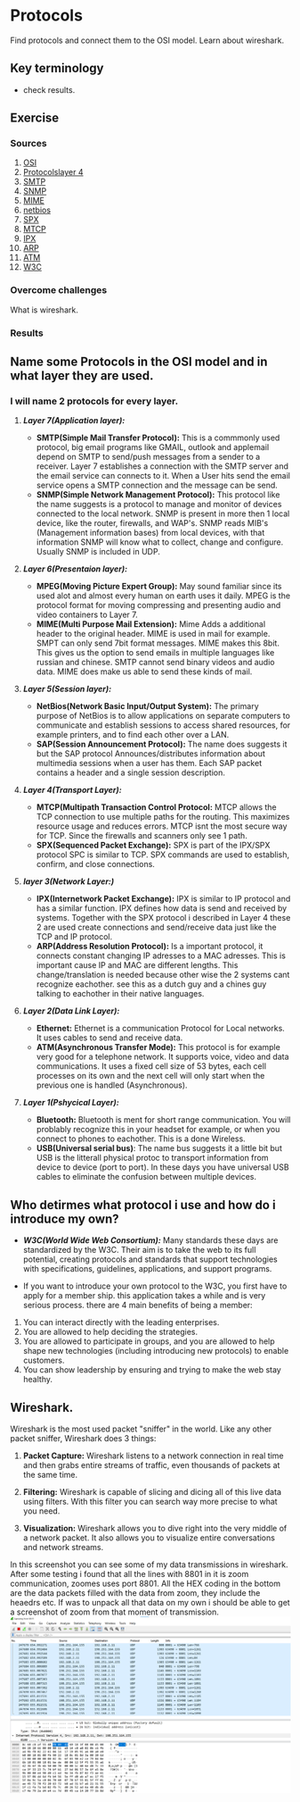# Protocols
Find protocols and connect them to the OSI model. Learn about wireshark.

## Key terminology
- check results.




## Exercise
### Sources
1. [OSI](https://www.guru99.com/layers-of-osi-model.html#:~:text=OSI%20uses%20the%20network%20layer,uses%20only%20the%20Internet%20layer.&text=TCP%2FIP%20uses%20only%20one%20layer%20(link).)
2. [Protocolslayer 4](https://www.google.com/search?q=OSI+layer+4+what+protocols+are+used&rlz=1C1VDKB_nlNL998NL998&oq=OSI+layer+4+what+protocols+are+used&aqs=chrome..69i57j33i160j33i22i29i30.7927j0j7&sourceid=chrome&ie=UTF-8)
3. [SMTP](https://postmarkapp.com/guides/everything-you-need-to-know-about-smtp)
4. [SNMP](https://www.thousandeyes.com/learning/techtorials/snmp-simple-network-management-protocol#:~:text=The%20SNMP%20protocol%20is%20embedded,vendor%20LAN%20or%20WAN%20environments.)
5. [MIME](https://www.geeksforgeeks.org/multipurpose-internet-mail-extension-mime-protocol/)
6. [netbios](https://www.ncsc.gov.ie/emailsfrom/DDoS/NetBIOS/#:~:text=NetBIOS%20is%20an%20abbreviation%20of,local%20area%20network%20(LAN).)
7. [SPX](https://techterms.com/definition/spx)
8. [MTCP](https://en.wikipedia.org/wiki/Multipath_TCP)
9. [IPX](https://techterms.com/definition/ipx)
10. [ARP](https://www.fortinet.com/resources/cyberglossary/what-is-arp#:~:text=Address%20Resolution%20Protocol%20(ARP)%20is,%2Darea%20network%20(LAN).)
11. [ATM](https://www.lifewire.com/asynchronous-transfer-mode-817942)
12. [W3C](https://www.w3.org/Consortium/join)


### Overcome challenges
What is wireshark.

### Results

## Name some Protocols in the OSI model and in what layer they are used.
### I will name 2 protocols for every layer.

1. ***Layer 7(Application layer):*** 
    - **SMTP(Simple Mail Transfer Protocol):** This is a commmonly used protocol, big email programs like GMAIL, outlook and applemail depend on SMTP to send/push messages from a sender to a receiver. 
    Layer 7 establishes a connection with the SMTP server and the email service can connects to it. When a User hits send the email service opens a SMTP connection and the message can be send.
    - **SNMP(Simple Network Management Protocol):** This protocol like the name suggests is a protocol to manage and monitor of devices connected to the local network. SNMP is present in more then 1 local device, like the router, firewalls, and WAP's. SNMP reads MIB's (Management information bases) from local devices, with that information SNMP will know what to collect, change and configure. Usually SNMP is included in UDP.

2. ***Layer 6(Presentaion layer):***
    - **MPEG(Moving Picture Expert Group):** May sound familiar since its used alot and almost every human on earth uses it daily. MPEG is the protocol format for moving compressing and presenting audio and video containers to Layer 7.
    - **MIME(Multi Purpose Mail Extension):** Mime Adds a additional header to the original header. MIME is used in mail for example. SMPT can only send 7bit format messages. MIME makes this 8bit. This gives us the option to send emails in multiple languages like russian and chinese. SMTP cannot send binary videos and audio data. MIME does make us able to send these kinds of mail.

3. ***Layer 5(Session layer):***
    - **NetBios(Network Basic Input/Output System):** The primary purpose of NetBios is to allow applications on separate computers to communicate and establish sessions to access shared resources, for example printers, and to find each other over a LAN.
    - **SAP(Session Announcement Protocol):** The name does suggests it but the SAP protocol Announces/distributes information about multimedia sessions when a user has them. Each SAP packet contains a header and a single session description.

4. ***Layer 4(Transport Layer):***
    - **MTCP(Multipath Transaction Control Protocol:** MTCP allows the TCP connection to use multiple paths for the routing. This maximizes resource usage and reduces errors. MTCP isnt the most secure way for TCP. Since the firewalls and scanners only see 1 path.
    - **SPX(Sequenced Packet Exchange):** SPX is part of the IPX/SPX protocol SPC is similar to TCP. SPX commands are used to establish, confirm, and close connections.

5. ***layer 3(Network Layer:)*** 
    - **IPX(Internetwork Packet Exchange):** IPX is similar to IP protocol and has a similar function. IPX defines how data is send and received by systems. Together with the SPX protocol i described in Layer 4 these 2 are used create connections and send/receive data just like the TCP and IP protocol.
    - **ARP(Address Resolution Protocol):** Is a important protocol, it connects constant changing IP adresses to a MAC adresses. This is important cause IP and MAC are different lengths. This change/translation is needed because other wise the 2 systems cant recognize eachother. see this as a dutch guy and a chines guy talking to eachother in their native languages.

6. ***Layer 2(Data Link Layer):***
    - **Ethernet:** Ethernet is a communication Protocol for Local networks. It uses cables to send and receive data.
    - **ATM(Asynchronous Transfer Mode):** This protocol is for example very good for a telephone network. It supports voice, video and data communications. It uses a fixed cell size of 53 bytes, each cell processes on its own and the next cell will only start when the previous one is handled (Asynchronous).

7. ***Layer 1(Pshycical Layer):***
    - **Bluetooth:** Bluetooth is ment for short range communication. You will problably recognize this in your headset for example, or when you connect to phones to eachother. This is a done Wireless.
    - **USB(Universal serial bus)**: The name bus suggests it a little bit but USB is the litterall physical protoc to transport information from device to device (port to port). In these days you have universal USB cables to eliminate the confusion between multiple devices.
        

## Who detirmes what protocol i use and how do i introduce my own?
   -  ***W3C(World Wide Web Consortium):*** Many standards these days are standardized by the W3C. Their aim is to take the web to its full potential, creating protocols and standards that support technologies with specifications, guidelines, applications, and support programs.

   - If you want to introduce your own protocol to the W3C, you first have to apply for a member ship. this application takes a while and is very serious process.
   there are 4 main benefits of being a member:
   1. You can interact directly with the leading enterprises.
   2. You are allowed to help deciding the strategies.
   3. You are allowed to participate in groups, and you are allowed to help shape new technologies (including introducing new protocols) to enable customers.
   4. You can show leadership by ensuring and trying to make the web stay healthy. 

## Wireshark.
Wireshark is the most used packet "sniffer" in the world. Like any other packet sniffer, Wireshark does 3 things:

1. **Packet Capture:** Wireshark listens to a network connection in real time and then grabs entire streams of traffic, even thousands of packets at the same time.

2. **Filtering:** Wireshark is capable of slicing and dicing all of this live data using filters. With this filter you can search way more precise to what you need.

3. **Visualization:** Wireshark allows you to dive right into the very middle of a network packet. It also allows you to visualize entire conversations and network streams.

In this screenshot you can see some of my data transmissions in wireshark. After some testing i found that all the lines with 8801 in it is zoom communication, zoomes uses port 8801.
All the HEX coding in the bottom are the data packets filled with the data from zoom, they include the heaedrs etc. If was to unpack all that data on my own i should be able to get a screenshot of zoom from that moment of transmission.
![WS](../../00_includes/NTW-03/8801.png)
